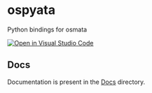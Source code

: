 # ospyata

Python bindings for osmata

[![Open in Visual Studio Code](https://open.vscode.dev/badges/open-in-vscode.svg)](https://open.vscode.dev/aerocyber/ospyata)

## Docs

Documentation is present in the [Docs](docs/index.md) directory.
